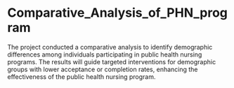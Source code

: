 # Comparative_Analysis_of_PHN_program
The project conducted a comparative analysis to identify demographic differences among individuals participating in public health nursing programs. The results will guide targeted interventions for demographic groups with lower acceptance or completion rates, enhancing the effectiveness of the public health nursing program.
